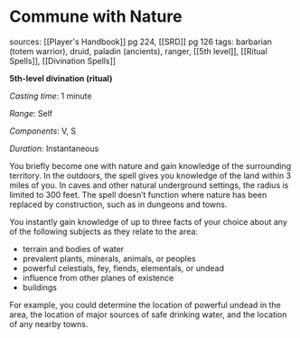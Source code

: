 # Commune with Nature
sources: [[Player's Handbook]] pg 224, [[SRD]] pg 126
tags: barbarian (totem warrior), druid, paladin (ancients), ranger, [[5th level]], [[Ritual Spells]], [[Divination Spells]]

**5th-level divination (ritual)**

*Casting time*: 1 minute

*Range*: Self

*Components*: V, S

*Duration*: Instantaneous

You briefly become one with nature and gain knowledge of the surrounding territory. In the outdoors, the spell gives you knowledge of the land within 3 miles of you. In caves and other natural underground settings, the radius is limited to 300 feet. The spell doesn’t function where nature has been replaced by construction, such as in dungeons and towns.

You instantly gain knowledge of up to three facts of your choice about any of the following subjects as they relate to the area:

* terrain and bodies of water
* prevalent plants, minerals, animals, or peoples
* powerful celestials, fey, fiends, elementals, or undead
* influence from other planes of existence
* buildings

For example, you could determine the location of powerful undead in the area, the location of major sources of safe drinking water, and the location of any nearby towns.
